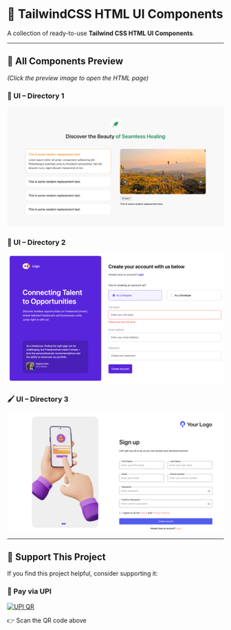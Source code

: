 # 🌟 TailwindCSS HTML UI Components

A collection of ready-to-use **Tailwind CSS HTML UI Components**.

---

## 📸 All Components Preview

_(Click the preview image to open the HTML page)_

### 🧭 UI – Directory 1

[![Preview 1](./1/preview.png)](./1)

### 🎨 UI – Directory 2

[![Preview 2](./2/images/screenshot.png)](./2)

### 🖌️ UI – Directory 3

[![Preview 3](./3/images/register-preview.png)](./3)

---

## 💖 Support This Project

If you find this project helpful, consider supporting it:

### 📱 Pay via UPI

<a href="upi://pay?pa=9646367199@cnrb&pn=Support%20TailwindCSS-HTML-UI&cu=INR">
  <img src="https://bhimadev.s3.ap-south-1.amazonaws.com/upi-qr.png?v=2" 
       alt="UPI QR" width="369" />
</a>

👉 Scan the QR code above
